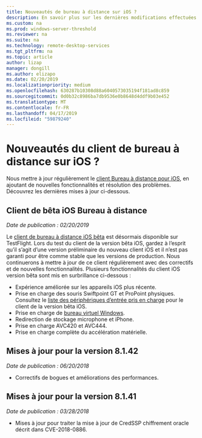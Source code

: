```yaml
---
title: Nouveautés de bureau à distance sur iOS ?
description: En savoir plus sur les dernières modifications effectuées dans le client Bureau à distance pour iOS
ms.custom: na
ms.prod: windows-server-threshold
ms.reviewer: na
ms.suite: na
ms.technology: remote-desktop-services
ms.tgt_pltfrm: na
ms.topic: article
author: lizap
manager: dongill
ms.author: elizapo
ms.date: 02/20/2019
ms.localizationpriority: medium
ms.openlocfilehash: 630287b10308d88a6040573035194f181ad8c859
ms.sourcegitcommit: 0d0b32c8986ba7db9536e0b8648d4ddf9b03e452
ms.translationtype: MT
ms.contentlocale: fr-FR
ms.lasthandoff: 04/17/2019
ms.locfileid: "59879240"
---
```

# <a name="whats-new-for-the-remote-desktop-client-on-ios"></a>Nouveautés du client de bureau à distance sur iOS ?

Nous mettre à jour régulièrement le [client Bureau à distance pour iOS](remote-desktop-ios.md), en ajoutant de nouvelles fonctionnalités et résolution des problèmes. Découvrez les dernières mises à jour ci-dessous.

## <a name="remote-desktop-ios-beta-client"></a>Client de bêta iOS Bureau à distance
*Date de publication : 02/20/2019*

Le [client de bureau à distance iOS bêta](remote-desktop-ios.md#download-the-remote-desktop-ios-beta-client) est désormais disponible sur TestFlight. Lors du test du client de la version bêta iOS, gardez à l’esprit qu’il s’agit d’une version préliminaire du nouveau client iOS et il n’est pas garanti pour être comme stable que les versions de production. Nous continuerons à mettre à jour de ce client régulièrement avec des correctifs et de nouvelles fonctionnalités. Plusieurs fonctionnalités du client iOS version bêta sont mis en surbrillance ci-dessous :

- Expérience améliorée sur les appareils iOS plus récente.
- Prise en charge des souris Swiftpoint GT et ProPoint physiques. Consultez le [liste des périphériques d’entrée pris en charge](remote-desktop-ios.md#supported-input-devices) pour le client de la version bêta iOS.
- Prise en charge de [bureau virtuel Windows](https://aka.ms/wvd).
- Redirection de stockage microphone et iPhone.
- Prise en charge AVC420 et AVC444.
- Prise en charge complète du accélération matérielle.

## <a name="updates-for-version-8142"></a>Mises à jour pour la version 8.1.42
*Date de publication : 06/20/2018*

- Correctifs de bogues et améliorations des performances.

## <a name="updates-for-version-8141"></a>Mises à jour pour la version 8.1.41
*Date de publication : 03/28/2018*

- Mises à jour pour traiter la mise à jour de CredSSP chiffrement oracle décrit dans CVE-2018-0886.
 
